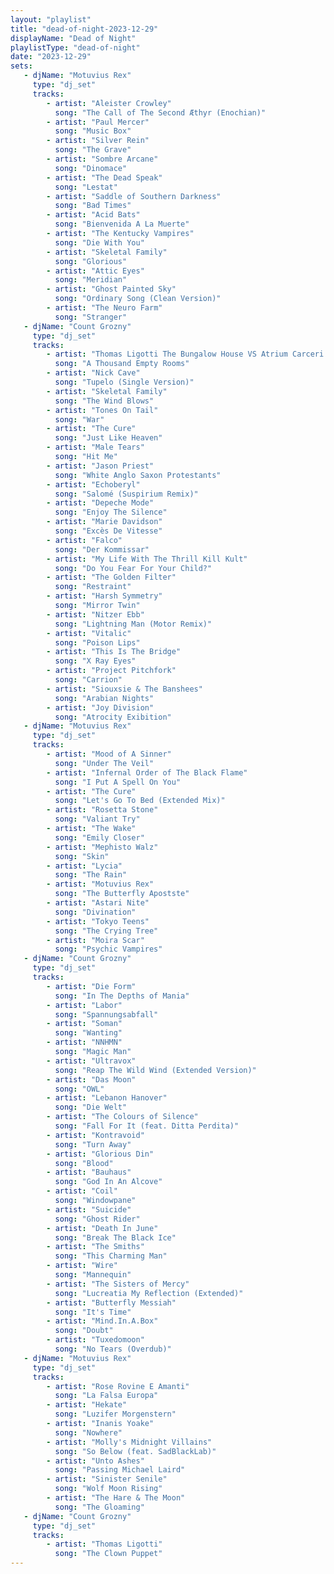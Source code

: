 ```yaml
---
layout: "playlist"
title: "dead-of-night-2023-12-29"
displayName: "Dead of Night"
playlistType: "dead-of-night"
date: "2023-12-29"
sets:
   - djName: "Motuvius Rex"
     type: "dj_set"
     tracks:
        - artist: "Aleister Crowley"
          song: "The Call of The Second Æthyr (Enochian)"
        - artist: "Paul Mercer"
          song: "Music Box"
        - artist: "Silver Rein"
          song: "The Grave"
        - artist: "Sombre Arcane"
          song: "Dinomace"
        - artist: "The Dead Speak"
          song: "Lestat"
        - artist: "Saddle of Southern Darkness"
          song: "Bad Times"
        - artist: "Acid Bats"
          song: "Bienvenida A La Muerte"
        - artist: "The Kentucky Vampires"
          song: "Die With You"
        - artist: "Skeletal Family"
          song: "Glorious"
        - artist: "Attic Eyes"
          song: "Meridian"
        - artist: "Ghost Painted Sky"
          song: "Ordinary Song (Clean Version)"
        - artist: "The Neuro Farm"
          song: "Stranger"
   - djName: "Count Grozny"
     type: "dj_set"
     tracks:
        - artist: "Thomas Ligotti The Bungalow House VS Atrium Carceri & Cities Las Broadcast & God Body Disconnect"
          song: "A Thousand Empty Rooms"
        - artist: "Nick Cave"
          song: "Tupelo (Single Version)"
        - artist: "Skeletal Family"
          song: "The Wind Blows"
        - artist: "Tones On Tail"
          song: "War"
        - artist: "The Cure"
          song: "Just Like Heaven"
        - artist: "Male Tears"
          song: "Hit Me"
        - artist: "Jason Priest"
          song: "White Anglo Saxon Protestants"
        - artist: "Echoberyl"
          song: "Salomé (Suspirium Remix)"
        - artist: "Depeche Mode"
          song: "Enjoy The Silence"
        - artist: "Marie Davidson"
          song: "Excès De Vitesse"
        - artist: "Falco"
          song: "Der Kommissar"
        - artist: "My Life With The Thrill Kill Kult"
          song: "Do You Fear For Your Child?"
        - artist: "The Golden Filter"
          song: "Restraint"
        - artist: "Harsh Symmetry"
          song: "Mirror Twin"
        - artist: "Nitzer Ebb"
          song: "Lightning Man (Motor Remix)"
        - artist: "Vitalic"
          song: "Poison Lips"
        - artist: "This Is The Bridge"
          song: "X Ray Eyes"
        - artist: "Project Pitchfork"
          song: "Carrion"
        - artist: "Siouxsie & The Banshees"
          song: "Arabian Nights"
        - artist: "Joy Division"
          song: "Atrocity Exibition"
   - djName: "Motuvius Rex"
     type: "dj_set"
     tracks:
        - artist: "Mood of A Sinner"
          song: "Under The Veil"
        - artist: "Infernal Order of The Black Flame"
          song: "I Put A Spell On You"
        - artist: "The Cure"
          song: "Let's Go To Bed (Extended Mix)"
        - artist: "Rosetta Stone"
          song: "Valiant Try"
        - artist: "The Wake"
          song: "Emily Closer"
        - artist: "Mephisto Walz"
          song: "Skin"
        - artist: "Lycia"
          song: "The Rain"
        - artist: "Motuvius Rex"
          song: "The Butterfly Apostste"
        - artist: "Astari Nite"
          song: "Divination"
        - artist: "Tokyo Teens"
          song: "The Crying Tree"
        - artist: "Moira Scar"
          song: "Psychic Vampires"
   - djName: "Count Grozny"
     type: "dj_set"
     tracks:
        - artist: "Die Form"
          song: "In The Depths of Mania"
        - artist: "Labor"
          song: "Spannungsabfall"
        - artist: "Soman"
          song: "Wanting"
        - artist: "NNHMN"
          song: "Magic Man"
        - artist: "Ultravox"
          song: "Reap The Wild Wind (Extended Version)"
        - artist: "Das Moon"
          song: "OWL"
        - artist: "Lebanon Hanover"
          song: "Die Welt"
        - artist: "The Colours of Silence"
          song: "Fall For It (feat. Ditta Perdita)"
        - artist: "Kontravoid"
          song: "Turn Away"
        - artist: "Glorious Din"
          song: "Blood"
        - artist: "Bauhaus"
          song: "God In An Alcove"
        - artist: "Coil"
          song: "Windowpane"
        - artist: "Suicide"
          song: "Ghost Rider"
        - artist: "Death In June"
          song: "Break The Black Ice"
        - artist: "The Smiths"
          song: "This Charming Man"
        - artist: "Wire"
          song: "Mannequin"
        - artist: "The Sisters of Mercy"
          song: "Lucreatia My Reflection (Extended)"
        - artist: "Butterfly Messiah"
          song: "It's Time"
        - artist: "Mind.In.A.Box"
          song: "Doubt"
        - artist: "Tuxedomoon"
          song: "No Tears (Overdub)"
   - djName: "Motuvius Rex"
     type: "dj_set"
     tracks:
        - artist: "Rose Rovine E Amanti"
          song: "La Falsa Europa"
        - artist: "Hekate"
          song: "Luzifer Morgenstern"
        - artist: "Inanis Yoake"
          song: "Nowhere"
        - artist: "Molly's Midnight Villains"
          song: "So Below (feat. SadBlackLab)"
        - artist: "Unto Ashes"
          song: "Passing Michael Laird"
        - artist: "Sinister Senile"
          song: "Wolf Moon Rising"
        - artist: "The Hare & The Moon"
          song: "The Gloaming"
   - djName: "Count Grozny"
     type: "dj_set"
     tracks:
        - artist: "Thomas Ligotti"
          song: "The Clown Puppet"
---
```

